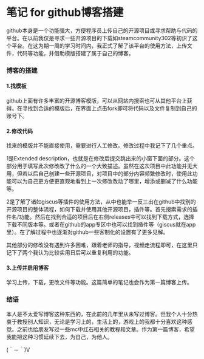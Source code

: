 # 笔记 for github博客搭建

github本身是一个功能强大，方便程序员上传自己的开源项目或寻求帮助与代码的平台。在以前我仅是寻求一些开源项目的下载如steamcommunity302等初识了这个平台。在这为期一周的学习时间内，我正式了解了该平台的使用方法，上传文件，代码等功能，并借助模版搭建了属于自己的博客。

### 博客的搭建

#### 1.找模板

github上面有许多丰富的开源博客模版，可以从网站内搜索也可从其他平台上获得。在寻找到合适的模版后，在界面上点击fork即可将代码以及文件复制到自己的账号下。

#### 2.修改代码

找来的模版并不能直接使用，需要进行人工修改。修改过程中我记下了几个重点。

1是Extended description，也就是在修改后提交跳出来的小窗下面的部分。这个部分用于填写此次修改改了什么的一个大致描述。虽然在这次项目中此功能并无大用，但若以后自己创建一些开源项目，对项目中的部分内容频繁修改时，使用此功能可以为自己更方便更直观地看到上一次修改改动了哪里，增添或删减了什么功能等。

2是了解了诸如giscus等插件的使用方法，从中也能举一反三出在github中找别的开源项目的整体流程，如何下载并使用其他开源项目，插件等。首先搜索需求的插件名/功能。然后在找到合适的项目后在右侧releases中可以找到下载方式，选择下载不同版本等。或者在github的app专区中也可以找到插件等（giscus就在app里）。在了解过程中也逐渐对github一些客制化的设置有了更多见解。

其他部分的修改没有遇到许多困难，跟着老师的指导，视频走流程即可，在这里只记下了两个我认为比较实用日后可以重复利用的功能。

#### 3.上传并启用博客

学习上传，下载，更改文件等功能。这篇简单的笔记也会作为第一篇博客上传。

### 结语

本人是不太爱写博客这种东西的，在此前的几年里从未写过博客。但我个人十分热衷于教授别人知识，无论是学习上的，生活上的，游戏上的我都十分喜欢这种感觉。之前也给朋友写过一些mc中红石相关的教程和文章。作为第一篇博客，希望我能把这种习惯延续下去，为自己，为他人。

(＾－＾)V
